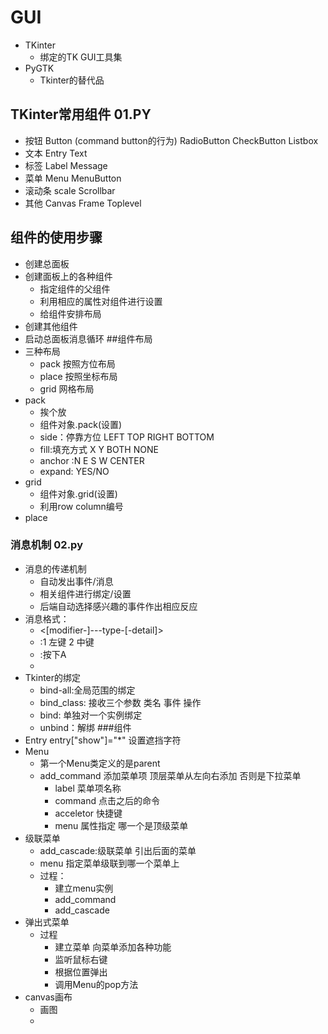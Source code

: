 # GUI
- TKinter
    - 绑定的TK GUI工具集
- PyGTK
    - Tkinter的替代品
## TKinter常用组件 01.PY
- 按钮
    Button (command button的行为)
    RadioButton
    CheckButton
    Listbox
- 文本
    Entry
    Text
- 标签
    Label
    Message
- 菜单
    Menu
    MenuButton
- 滚动条
    scale
    Scrollbar
- 其他
    Canvas
    Frame
    Toplevel
## 组件的使用步骤
- 创建总面板
- 创建面板上的各种组件
    - 指定组件的父组件
    - 利用相应的属性对组件进行设置
    - 给组件安排布局
- 创建其他组件
- 启动总面板消息循环
##组件布局
- 三种布局
    - pack 按照方位布局 
    - place 按照坐标布局
    - grid 网格布局
- pack
    - 挨个放
    - 组件对象.pack(设置)
    - side：停靠方位  LEFT TOP RIGHT BOTTOM
    - fill:填充方式 X Y BOTH NONE
    - anchor :N E S W CENTER
    - expand: YES/NO
- grid
    - 组件对象.grid(设置)
    - 利用row column编号
- place
### 消息机制 02.py
- 消息的传递机制
    - 自动发出事件/消息
    - 相关组件进行绑定/设置
    - 后端自动选择感兴趣的事件作出相应反应
- 消息格式：
    - <[modifier-]---type-[-detail]>
    - <Button-1>:1 左键 2 中键
    - <KeyPress-A>:按下A
    - <Control-Shift-KeyPress-A>
- Tkinter的绑定
    - bind-all:全局范围的绑定
    - bind_class: 接收三个参数 类名 事件 操作
    - bind: 单独对一个实例绑定
    - unbind：解绑
###组件
- Entry 
    entry["show"]="*" 设置遮挡字符
- Menu
    - 第一个Menu类定义的是parent
    - add_command 添加菜单项
        顶层菜单从左向右添加 否则是下拉菜单 
        - label 菜单项名称
        - command 点击之后的命令
        - acceletor 快捷键
        - menu 属性指定 哪一个是顶级菜单
- 级联菜单
    - add_cascade:级联菜单 引出后面的菜单
    - menu 指定菜单级联到哪一个菜单上
    - 过程：
        - 建立menu实例
        - add_command
        - add_cascade
- 弹出式菜单
    - 过程
        - 建立菜单 向菜单添加各种功能
        - 监听鼠标右键
        - 根据位置弹出
        - 调用Menu的pop方法
- canvas画布
    - 画图
    - 
    
